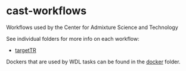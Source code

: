 # cast-workflows

Workflows used by the Center for Admixture Science and Technology

See individual folders for more info on each workflow:

* [targetTR](targetTR/README.md)

Dockers that are used by WDL tasks can be found in the [docker](docker/README.md) folder.